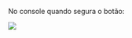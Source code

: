 No console quando segura o botão: 

<img src= "https://user-images.githubusercontent.com/53948477/131232716-95c7b7f9-3444-4065-abb9-0b730b2bfb8d.png">
